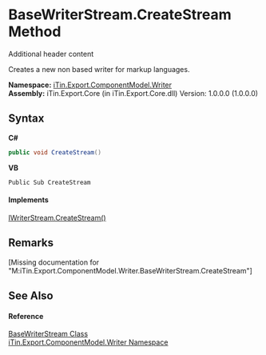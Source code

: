 # BaseWriterStream.CreateStream Method 
Additional header content 

Creates a new non based writer for markup languages.

**Namespace:**&nbsp;<a href="N_iTin_Export_ComponentModel_Writer">iTin.Export.ComponentModel.Writer</a><br />**Assembly:**&nbsp;iTin.Export.Core (in iTin.Export.Core.dll) Version: 1.0.0.0 (1.0.0.0)

## Syntax

**C#**<br />
``` C#
public void CreateStream()
```

**VB**<br />
``` VB
Public Sub CreateStream
```


#### Implements
<a href="M_iTin_Export_ComponentModel_Writer_IWriterStream_CreateStream">IWriterStream.CreateStream()</a><br />

## Remarks
\[Missing <remarks> documentation for "M:iTin.Export.ComponentModel.Writer.BaseWriterStream.CreateStream"\]

## See Also


#### Reference
<a href="T_iTin_Export_ComponentModel_Writer_BaseWriterStream">BaseWriterStream Class</a><br /><a href="N_iTin_Export_ComponentModel_Writer">iTin.Export.ComponentModel.Writer Namespace</a><br />